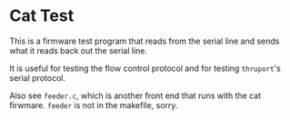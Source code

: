 # Cat Test

This is a firmware test program that reads from the serial line
and sends what it reads back out the serial line.

It is useful for testing the flow control protocol and for testing
`thruport`'s serial protocol.

Also see `feeder.c`, which is another front end that runs with the cat
firwmare.  `feeder` is not in the makefile, sorry.
